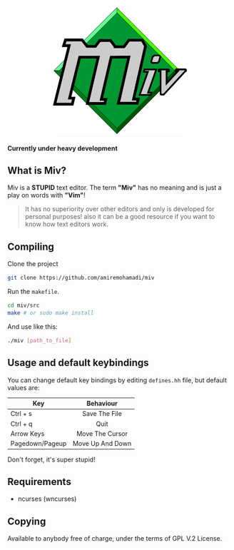 <p align="center"><img src="imgs/Miv-Logo.png" width="300"></p>

#### Currently under heavy development

## What is Miv?
Miv is a **STUPID** text editor. The term **"Miv"** has no meaning and is just a play on words with **"Vim"**! 

> It has no superiority over other editors and only is developed for personal purposes! also it can be a good resource if you want to know how text editors work.

## Compiling
Clone the project
```sh
git clone https://github.com/amiremohamadi/miv
```

Run the `makefile`.
```sh
cd miv/src
make # or sudo make install
```

And use like this:
```sh
./miv [path_to_file]
```

## Usage and default keybindings
You can change default key bindings by editing `defines.hh` file, but default values are:

| Key           | Behaviour     |
| ------------- |:-------------:|
| Ctrl + s      | Save The File |
| Ctrl + q      | Quit          |
| Arrow Keys    | Move The Cursor|
| Pagedown/Pageup      | Move Up And Down|

Don't forget, it's super stupid!


## Requirements
- ncurses (wncurses)

## Copying
Available to anybody free of charge, under the terms of GPL V.2 License.
